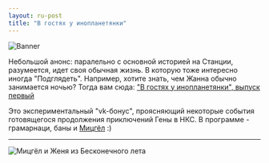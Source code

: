 ```yaml
---
layout: ru-post
title: "В гостях у инопланетянки"
---
```

![Banner](https://pp.vk.me/c633123/v633123555/29548/3KMmi1bQsLU.jpg)

Небольшой анонс: паралельно с основной историей на Станции, разумеется, идет своя обычная жизнь. В которую тоже интересно иногда "Подглядеть".
Например, хотите знать, чем Жанна обычно занимается ночью? Тогда вам сюда: ["В гостях у инопланетянки", выпуск первый](https://new.vk.com/wall-90249739_534)


Это экспериментальный "vk-бонус",  проясняющий некоторые события готовящегося продолжения приключений Гены в НКС. В программе - грамарнаци, баны и [Мицгёл](http://noobtype.ru/wiki/%D0%9C%D0%B8%D1%86%D0%B3%D1%91%D0%BB) :)


---
![Мицгёл и Женя из Бесконечного лета](https://pp.vk.me/c633123/v633123555/29628/GdsAuO9gicw.jpg)

